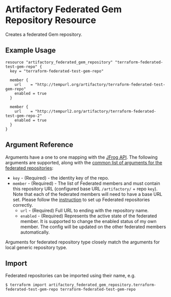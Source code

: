 # Artifactory Federated Gem Repository Resource

Creates a federated Gem repository.

## Example Usage

```hcl
resource "artifactory_federated_gem_repository" "terraform-federated-test-gem-repo" {
  key = "terraform-federated-test-gem-repo"

  member {
    url    = "http://tempurl.org/artifactory/terraform-federated-test-gem-repo"
    enabled = true
  }

  member {
    url    = "http://tempurl2.org/artifactory/terraform-federated-test-gem-repo-2"
    enabled = true
  }
}
```

## Argument Reference

Arguments have a one to one mapping with the [JFrog API](https://www.jfrog.com/confluence/display/JFROG/Repository+Configuration+JSON#RepositoryConfigurationJSON-FederatedRepository). 
The following arguments are supported, along with the [common list of arguments for the federated repositories](local.md):

* `key` - (Required) - the identity key of the repo.
* `member` - (Required) - The list of Federated members and must contain this repository URL (configured base URL
  `/artifactory/` + repo `key`). Note that each of the federated members will need to have a base URL set.
  Please follow the [instruction](https://www.jfrog.com/confluence/display/JFROG/Working+with+Federated+Repositories#WorkingwithFederatedRepositories-SettingUpaFederatedRepository)
  to set up Federated repositories correctly.
  * `url` - (Required) Full URL to ending with the repository name.
  * `enabled` - (Required) Represents the active state of the federated member. It is supported to change the enabled
    status of my own member. The config will be updated on the other federated members automatically.

Arguments for federated repository type closely match the arguments for local generic repository type.

## Import

Federated repositories can be imported using their name, e.g.
```
$ terraform import artifactory_federated_gem_repository.terraform-federated-test-gem-repo terraform-federated-test-gem-repo
```